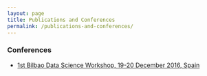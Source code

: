 ```yaml
---
layout: page
title: Publications and Conferences
permalink: /publications-and-conferences/
---
```


### Conferences

* [1st Bilbao Data Science Workshop, 19-20 December 2016, Spain](http://www.bcamath.org/es/workshops/bidas2016/general)
